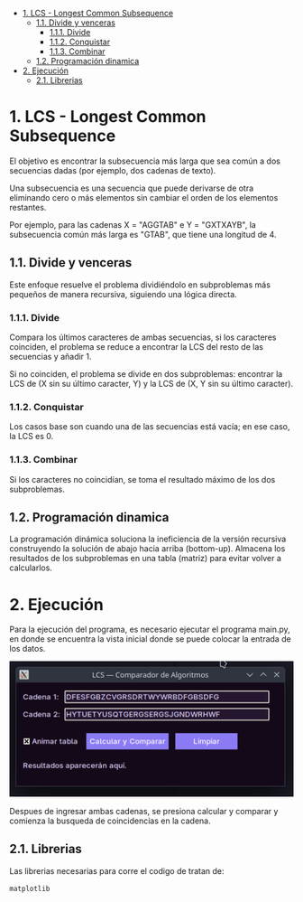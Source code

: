 - [1. LCS - Longest Common Subsequence](#1-lcs---longest-common-subsequence)
  - [1.1. Divide y venceras](#11-divide-y-venceras)
    - [1.1.1. Divide](#111-divide)
    - [1.1.2. Conquistar](#112-conquistar)
    - [1.1.3. Combinar](#113-combinar)
  - [1.2. Programación dinamica](#12-programación-dinamica)
- [2. Ejecución](#2-ejecución)
  - [2.1. Librerias](#21-librerias)


# 1. LCS - Longest Common Subsequence
El objetivo es encontrar la subsecuencia más larga que sea común a dos secuencias dadas (por ejemplo, dos cadenas de texto). 

Una subsecuencia es una secuencia que puede derivarse de otra eliminando cero o más elementos sin cambiar el orden de los elementos restantes.

Por ejemplo, para las cadenas X = "AGGTAB" e Y = "GXTXAYB", la subsecuencia común más larga es "GTAB", que tiene una longitud de 4.

## 1.1. Divide y venceras
Este enfoque resuelve el problema dividiéndolo en subproblemas más pequeños de manera recursiva, siguiendo una lógica directa.

### 1.1.1. Divide
Compara los últimos caracteres de ambas secuencias, si los caracteres coinciden, el problema se reduce a encontrar la LCS del resto de las secuencias y añadir 1.

Si no coinciden, el problema se divide en dos subproblemas: encontrar la LCS de (X sin su último caracter, Y) y la LCS de (X, Y sin su último caracter).

### 1.1.2. Conquistar
 Los casos base son cuando una de las secuencias está vacía; en ese caso, la LCS es 0.

 ### 1.1.3. Combinar
 Si los caracteres no coincidían, se toma el resultado máximo de los dos subproblemas.

 ## 1.2. Programación dinamica
 La programación dinámica soluciona la ineficiencia de la versión recursiva construyendo la solución de abajo hacia arriba (bottom-up). Almacena los resultados de los subproblemas en una tabla (matriz) para evitar volver a calcularlos.

 # 2. Ejecución
Para la ejecución del programa, es necesario ejecutar el programa main.py, en donde se encuentra la vista inicial donde se puede colocar la entrada de los datos.

![Imagen de la vista inicial](./img/VistaInicial.png)

Despues de ingresar ambas cadenas, se presiona calcular y comparar y comienza la busqueda de coincidencias en la cadena.

## 2.1. Librerias
Las librerias necesarias para corre el codigo de tratan de:

    matplotlib